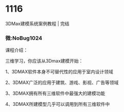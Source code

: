 # 1116
3DMax建模系统案例教程 | 完结
### 微:NoBug1024 


课程介绍：

三维学习，你应该从3Dmax建模开始：

1、3DMAX软件本身不可替代性的应用于室内设计领域

2、3DMAX广泛的应用于建筑、游戏、影视、广告等领域

3、3DMAX拥有所有三维软件中最强大的建模功能

4、3DMAX所建模型几乎可以调用到所有三维软件中
